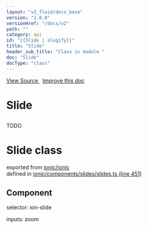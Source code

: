 ```yaml
---
layout: "v2_fluid/docs_base"
version: "2.0.0"
versionHref: "/docs/v2"
path: ""
category: api
id: "{{Slide | slugify}}"
title: "Slide"
header_sub_title: "Class in module "
doc: "Slide"
docType: "class"
---
```



<div class="improve-docs">
  <a href='http://github.com/driftyco/ionic2/tree/master/ionic/components/slides/slides.ts#L450'>
    View Source
  </a>
  &nbsp;
  <a href='http://github.com/driftyco/ionic2/edit/master/ionic/components/slides/slides.ts#L450'>
    Improve this doc
  </a>
</div>




<h1 class="api-title">

  Slide



</h1>





<p>TODO</p>


<h1 class="class export">Slide <span class="type">class</span></h1>
<p class="module">exported from <a href='undefined'>ionic/ionic</a><br/>
defined in <a href="https://github.com/driftyco/ionic2/tree/master/ionic/components/slides/slides.ts#L451-L476">ionic/components/slides/slides.ts (line 451)</a>
</p>
<h2>Component</h2>
  <span>selector: ion-slide</span>

  <span>inputs: zoom</span>



